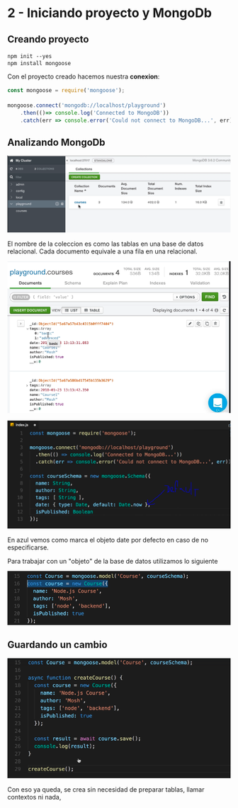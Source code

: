# 2 - Iniciando proyecto y MongoDb

## Creando proyecto

```text
npm init --yes
npm install mongoose
```

Con el proyecto creado hacemos nuestra **conexion**:

```javascript
const mongoose = require('mongoose');

mongoose.connect('mongodb://localhost/playground')
	.then(()=> console.log('Connected to MongoDB'))
	.catch(err => console.error('Could not connect to MongoDB...', err))
```

## Analizando MongoDb

![](../../../.gitbook/assets/imagen%20%28468%29.png)

El nombre de la coleccion es como las tablas en una base de datos relacional.  Cada documento equivale a una fila en una relacional.

![](../../../.gitbook/assets/imagen%20%28466%29.png)

![](../../../.gitbook/assets/imagen%20%28467%29.png)

En azul vemos como marca el objeto date por defecto en caso de no especificarse.

Para trabajar con un "objeto" de la base de datos utilizamos lo siguiente

![](../../../.gitbook/assets/imagen%20%28465%29.png)

## Guardando un cambio

![](../../../.gitbook/assets/imagen%20%28464%29.png)

Con eso ya queda, se crea sin necesidad de preparar tablas, llamar contextos ni nada,

